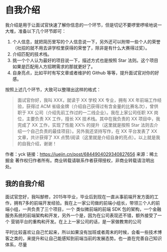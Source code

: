 # 自我介绍

我介绍是用于让面试官快速了解你信息的一个环节，但是切记不要啰里啰嗦地说一大堆，准备以下几个环节即可：

1. 个人信息，就把简历里写的个人信息说一下，另外还可以附带一些个人的荣誉（社招的就不用去讲学校里获得的荣誉了，除非是有什么大赛得过奖）。
2. 介绍匹配的技术栈。
3. 挑一个个人认为最好的项目说一下，描述方式也是按照 Star 法则。这个项目如果是匹配用人方招聘需求的那就更好了。
4. 自身亮点，比如平时有写文章或者维护的 Github 等等，提升面试官对你的好感。

按照上述几个环节，大致可以整理出这样的格式：

> 面试官你好，我叫 XXX，就读于 XX 学校 XX 专业，拥有 XX 年前端工作经验，获得过 ACM 省级金牌（介绍自己获得过有含金量的比赛名次），曾供职于 XX 公司（介绍先前工作过的一二线企业）。我在上家公司任职 XX 岗位，主要负责 XX 工作，擅长 XX 技术栈。其中在我负责的 XX 项目中，我完成了 XX 工作，实现了性能 XX% 的提升（这里就是按照 Star 法则去介绍一个自己负责的最佳项目）。另外我还坚持写作，在 XX 平台发表了 XX 文章，共计获得了 XX 点赞/阅读（这里就是介绍自身的亮点）。以上就是我的自我介绍，谢谢！



作者：yck
链接：https://juejin.cn/post/6844904029340827656
来源：稀土掘金
著作权归作者所有。商业转载请联系作者获得授权，非商业转载请注明出处。



## 我的自我介绍

面试官您好，我叫郜修，2015年毕业，毕业后到现在一直从事前端开发方面的工作，拥有7多的前端开发经验。我在上一家公司做的前端小组长，带领三个人的前端小组，一共负责了三个项目，一个 类似微前端的前端 SDK 包的架构，一个金融服务系统的前端架构和开发，另外一个是，因为在公司表现还不错，额外接受了一个 营销平台的重构和开发。在上上一家公司的话，是一家做教育的公司

平时比较喜欢让自己忙起来，所以如果没有加班或者周末的时候，会看一些技术博客之类的，来提升和让自己能感知到前端当前的发展态势。也一直在完善自己知识体系，尽量



